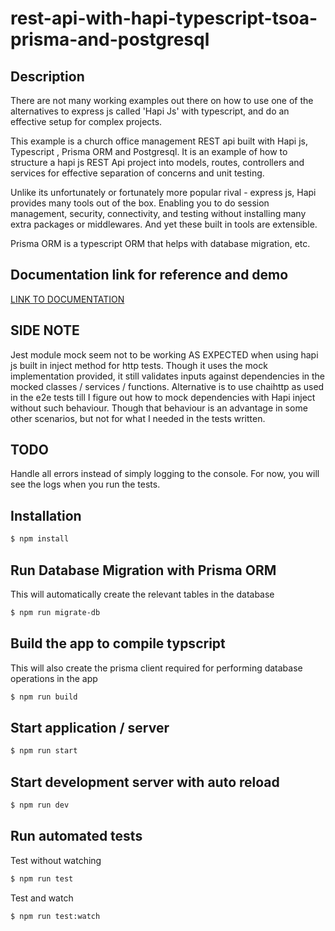 # rest-api-with-hapi-typescript-tsoa-prisma-and-postgresql

## Description

There are not many working examples out there on how to use one of the alternatives to express js called 'Hapi Js' with typescript, and do an effective setup for complex projects.

This example is a church office management REST api built with Hapi js, Typescript , Prisma ORM and Postgresql. It is an example of how to structure a hapi js REST Api project into models, routes, controllers and services for effective separation of concerns and unit testing.

Unlike its unfortunately or fortunately more popular rival - express js, Hapi provides many tools out of the box. Enabling you to do session management, security, connectivity, and testing without installing many extra packages or middlewares. And yet these built in tools are extensible.

Prisma ORM is a typescript ORM that helps with database migration, etc.

## Documentation link for reference and demo

[LINK TO DOCUMENTATION](https://church-management-api.herokuapp.com/documentation)

## SIDE NOTE

Jest module mock seem not to be working AS EXPECTED when using hapi js built in inject method for http tests. Though it uses the mock implementation provided, it still validates inputs against dependencies in the mocked classes / services / functions. Alternative is to use chaihttp as used in the e2e tests till I figure out how to mock dependencies with Hapi inject without such behaviour. Though that behaviour is an advantage in some other scenarios, but not for what I needed in the tests written.

## TODO

Handle all errors instead of simply logging to the console. For now, you will see the logs when you run the tests.

## Installation

```bash
$ npm install
```

## Run Database Migration with Prisma ORM

This will automatically create the relevant tables in the database

```bash
$ npm run migrate-db
```

## Build the app to compile typscript

This will also create the prisma client required for performing database operations in the app

```bash
$ npm run build
```

## Start application / server

```bash
$ npm run start
```

## Start development server with auto reload

```bash
$ npm run dev
```

## Run automated tests

Test without watching

```bash
$ npm run test
```

Test and watch

```bash
$ npm run test:watch
```

